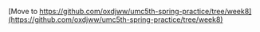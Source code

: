 [Move to https://github.com/oxdjww/umc5th-spring-practice/tree/week8](https://github.com/oxdjww/umc5th-spring-practice/tree/week8)
